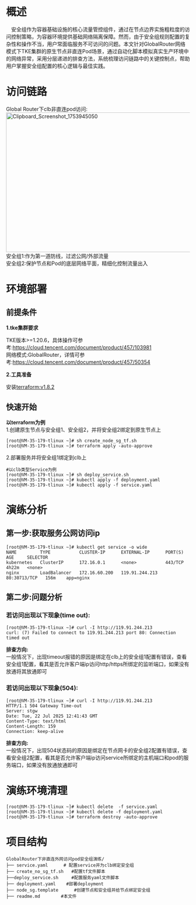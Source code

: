 
# 概述
&emsp;安全组作为容器基础设施的核心流量管控组件，通过在节点边界实施粗粒度的访问控制策略，为容器环境提供基础网络隔离保障。然而，由于安全组规则配置的复杂性和操作不当，用户常面临服务不可访问的问题。本文针对GlobalRouter网络模式下TKE集群的原生节点非直连Pod场景，通过自动化脚本模拟真实生产环境中的网络异常，采用分层递进的排查方法，系统梳理访问链路中的关键控制点，帮助用户掌握安全组配置的核心逻辑与最佳实践。
# 访问链路
Global Router下clb非直连pod访问:<br>
[<img width="767" height="382" alt="Clipboard_Screenshot_1753945050" src="https://github.com/user-attachments/assets/8ebea6b2-e233-4462-a9ac-5f8280467200" />
](./image/flowchart.md)
<br>安全组1:作为第一道防线，过滤公网/外部流量
<br>安全组2:保护节点和Pod的底层网络平面，精细化控制流量出入
# 环境部署
## 前提条件
**1.tke集群要求**

TKE版本>=1.20.6，具体操作可参考:https://cloud.tencent.com/document/product/457/103981<br>
网络模式:GlobalRouter，详情可参考:https://cloud.tencent.com/document/product/457/50354

**2.工具准备**

安装[terraform:v1.8.2](https://developer.hashicorp.com/terraform)
## 快速开始


**以terraform为例**<br>
1.创建原生节点与安全组1、安全组2，并将安全组2绑定到原生节点上
```
[root@VM-35-179-tlinux ~]# sh create_node_sg_tf.sh
[root@VM-35-179-tlinux ~]# terraform apply -auto-approve
```
2.部署服务并将安全组1绑定到clb上

```
#以clb类型Service为例
[root@VM-35-179-tlinux ~]# sh deploy_service.sh
[root@VM-35-179-tlinux ~]# kubectl apply -f deployment.yaml
[root@VM-35-179-tlinux ~]# kubectl apply -f service.yaml
```


# 演练分析
## 第一步:获取服务公网访问ip
```
[root@VM-35-179-tlinux ~]# kubectl get service -o wide
NAME         TYPE           CLUSTER-IP      EXTERNAL-IP      PORT(S)        AGE     SELECTOR
kubernetes   ClusterIP      172.16.0.1      <none>           443/TCP        4h22m   <none>
nginx        LoadBalancer   172.16.60.200   119.91.244.213   80:30713/TCP   156m    app=nginx
```
## 第二步:问题分析
### 若访问出现以下现象(time out):
```
[root@VM-35-179-tlinux ~]# curl -I http://119.91.244.213
curl: (7) Failed to connect to 119.91.244.213 port 80: Connection timed out
```
**排查方向:**<br>
一般情况下，出现timeout报错的原因是绑定在clb上的安全组1配置有错误，查看安全组1配置，看其是否允许客户端ip访问http/https所绑定的监听端口，如果没有放通将其放通即可

### 若访问出现以下现象(504):
```
[root@VM-35-179-tlinux ~]# curl -I http://119.91.244.213
HTTP/1.1 504 Gateway Time-out
Server: stgw
Date: Tue, 22 Jul 2025 12:41:43 GMT
Content-Type: text/html
Content-Length: 159
Connection: keep-alive
```
**排查方向:**<br>
一般情况下，出现504状态码的原因是绑定在节点网卡的安全组2配置有错误，查看安全组2配置，看其是否允许客户端ip访问service所绑定的主机端口和pod的服务端口，如果没有放通放通即可



# 演练环境清理
```
[root@VM-35-179-tlinux ~]# kubectl delete  -f service.yaml
[root@VM-35-179-tlinux ~]# kubectl delete -f deployment.yaml
[root@VM-35-179-tlinux ~]# terraform destroy -auto-approve
```
# 项目结构

```
GlobalRouter下非直连外网访问pod安全组演练/   
├── service.yaml      # 配置service并为clb绑定安全组
├── create_no_sg_tf.sh   #配置tf文件脚本
├──deploy_service.sh     #配置服务yaml文件脚本
├── deployment.yaml    #部署deployment
├── node_sg.template      #创建节点和安全组并给节点绑定安全组
├── readme.md        #本文件
```

